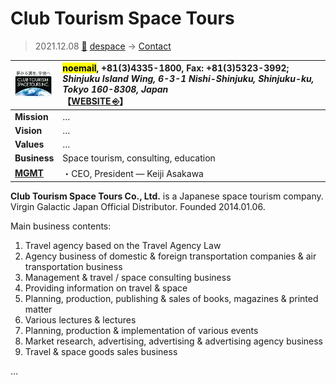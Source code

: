 # Club Tourism Space Tours
> 2021.12.08 [🚀](../../../index/index.md) [despace](../index.md) → [Contact](../contact.md)

|[![](../f/contact/c/ctst_logo1_thumb.webp)](../f/contact/c/ctst_logo1.webp)|<mark>noemail</mark>, +81(3)4335-1800, Fax: +81(3)5323-3992;<br> *Shinjuku Island Wing, 6-3-1 Nishi-Shinjuku, Shinjuku-ku, Tokyo 160-8308, Japan*<br> 【[WEBSITE ⎆](https://www.club-t.com/space/)】|
|:-|:-|
|**Mission**|…|
|**Vision**|…|
|**Values**|…|
|**Business**|Space tourism, consulting, education|
|**[MGMT](../mgmt.md)**|・CEO, President — Keiji Asakawa|

**Club Tourism Space Tours Co., Ltd.** is a Japanese space tourism company. Virgin Galactic Japan Official Distributor. Founded 2014.01.06.

Main business contents:

   1. Travel agency based on the Travel Agency Law
   1. Agency business of domestic & foreign transportation companies & air transportation business
   1. Management & travel / space consulting business
   1. Providing information on travel & space
   1. Planning, production, publishing & sales of books, magazines & printed matter
   1. Various lectures & lectures
   1. Planning, production & implementation of various events
   1. Market research, advertising, advertising & advertising agency business
   1. Travel & space goods sales business

<p style="page-break-after:always"> </p>

…
